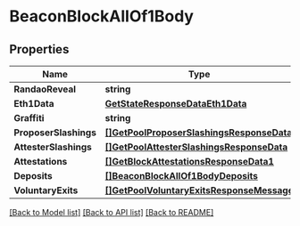 # BeaconBlockAllOf1Body

## Properties

Name | Type | Description | Notes
------------ | ------------- | ------------- | -------------
**RandaoReveal** | **string** |  | [optional] 
**Eth1Data** | [**GetStateResponseDataEth1Data**](GetStateResponse_data_eth1_data.md) |  | [optional] 
**Graffiti** | **string** |  | [optional] 
**ProposerSlashings** | [**[]GetPoolProposerSlashingsResponseData**](GetPoolProposerSlashingsResponse_data.md) |  | [optional] 
**AttesterSlashings** | [**[]GetPoolAttesterSlashingsResponseData**](GetPoolAttesterSlashingsResponse_data.md) |  | [optional] 
**Attestations** | [**[]GetBlockAttestationsResponseData1**](GetBlockAttestationsResponse_data_1.md) |  | [optional] 
**Deposits** | [**[]BeaconBlockAllOf1BodyDeposits**](BeaconBlock_allOf_1_body_deposits.md) |  | [optional] 
**VoluntaryExits** | [**[]GetPoolVoluntaryExitsResponseMessage**](GetPoolVoluntaryExitsResponse_message.md) |  | [optional] 

[[Back to Model list]](../README.md#documentation-for-models) [[Back to API list]](../README.md#documentation-for-api-endpoints) [[Back to README]](../README.md)


